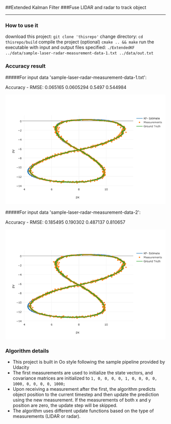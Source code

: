 ##Extended Kalman Filter
###Fuse LIDAR and radar to track object

---


[//]: # (Image References)
[out1]: ./images/out1.png
[out2]: ./images/out1.png


### How to use it

download this project:
`git clone 'thisrepo'`
change directory:
`cd thisrepo/build`
compile the project (optional)
`cmake .. && make`
run the executable with input and output files specified:
`./ExtendedKF ../data/sample-laser-radar-measurement-data-1.txt ../data/out.txt`

### Accuracy result
#####For input data 'sample-laser-radar-measurement-data-1.txt':

Accuracy - RMSE:
0.065165
0.0605294
0.5497
0.544984

![alt text][out1]


#####For input data 'sample-laser-radar-measurement-data-2':

Accuracy - RMSE:
0.185495
0.190302
0.487137
0.810657

![alt text][out2]

###  Algorithm details

* This project is built in Oo style following the sample pipeline provided by Udacity
* The first measurements are used to initialize the state vectors, and covariance matrices are initialized to
`1, 0, 0, 0,
0, 1, 0, 0,
0, 0, 1000, 0,
0, 0, 0, 1000;`
* Upon receiving a measurement after the first, the algorithm predicts object position to the current timestep and then update the prediction using the new measurement. If the measurements of both x and y position are zero, the update step will be skipped.
* The algorithm uses different update functions based on the type of measurements (LIDAR or radar).
